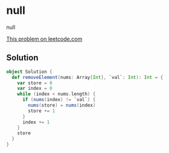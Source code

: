 # null

null

[This problem on leetcode.com](https://leetcode.com/problems/remove-element)

## Solution

```scala
object Solution {
  def removeElement(nums: Array[Int], `val`: Int): Int = {
    var store = 0
    var index = 0
    while (index < nums.length) {
      if (nums(index) != `val`) {
        nums(store) = nums(index)
        store += 1
      }
      index += 1
    }
    store
  }
}
```
